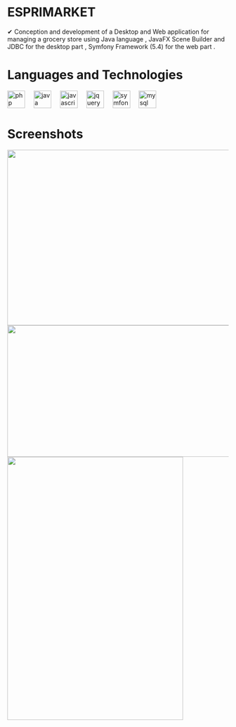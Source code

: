 # ESPRIMARKET
✔ Conception and development of a Desktop and Web application for managing a grocery store using Java language , JavaFX Scene Builder and JDBC for the desktop part , Symfony Framework (5.4) for the web part .
<br>
# Languages and Technologies
<p align="left">
  <img src="https://cdn.simpleicons.org/php/777BB4" height="40" alt="php logo"  />
  <img width="12" />
  <img src="https://cdn.jsdelivr.net/gh/devicons/devicon/icons/java/java-original.svg" height="40" alt="java logo"  />
  <img width="12" />
  <img src="https://cdn.jsdelivr.net/gh/devicons/devicon/icons/javascript/javascript-original.svg" height="40" alt="javascript logo"  />
  <img width="12" />
  <img src="https://cdn.jsdelivr.net/gh/devicons/devicon/icons/jquery/jquery-original.svg" height="40" alt="jquery logo"  />
  <img width="12" />
  <img src="https://skillicons.dev/icons?i=symfony" height="40" alt="symfony logo"  />
  <img width="12" />
  <img src="https://cdn.simpleicons.org/mysql/4479A1" height="40" alt="mysql logo"  />
  <img width="12" />
</p>

# Screenshots

<img src="https://github.com/user-attachments/assets/1832f476-21dd-4562-bdae-4e7c68074f29" width="600" height="400"/>
<img src="https://github.com/user-attachments/assets/71f2fec7-ebba-4a4d-a69e-08f9f6f9b66c" width="600" height="300"/>
<img src="https://github.com/user-attachments/assets/35708c47-ccdd-4b7f-a4b7-ba491133c290" width="400" height="600"/>

